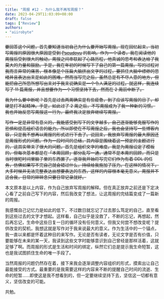 ```yaml
---
title: "周报 #12 - 为什么我不再写周报？"
date: 2023-04-29T11:03:09+08:00
draft: false
tags: ["Review"]
authors:
- "aiirobyte"
---
```


~~要回答这个问题，首先要知道当初自己为什么要开始写周报。现在回忆起来，当初写周报的原因很大原因是受到 [Pseudoyu](https://xlog.pseudoyu.com) 的影响。作为一个读者，我在阅读他的周报后受到很大的触动，周报之间串联起了心路历程，他真诚的思考和表达给了我莫大的力量和鼓励。于是，我在年初的时候写下了自己的第一篇周报。写的过程对我而言异常的痛苦，根本像是个压扁大脑挤出文字的过程，要抓住大脑中缥缈的思绪并且表达出来是如此的困难。然而当写完之后，虽然总是有不尽人意的地方，但能把自己所思所想写出来对于我来说确实是一个令人满足的过程。就这样，我连续写了 11 篇周报，并且想要作为一个习惯坚持下去，然而在 2 周前中断了。~~

~~我为什么要中断呢？首先是过去两周确实是有些疲惫，到了应该写周报的日子，却硬是打不起精神。于是，如此过了 2 周之后，不写周报成为了我一种新的习惯。我也开始反思写周报这一行为，最终我决定放弃继续写周报。~~

~~写作一定是非常有意义的，我能感受到写下的文字越多，自己逐渐能够克服写作的恐惧和提高组织语言的能力。所以即使在不写周报之后，我也会坚持写一些博客内容，只是我不想再以周报的形式进行下去了。说回来，我放弃写周报的最大原因还是周报形式的问题。作为一段时间的总结，其内容是围绕着这一预定的主题进行的，这其实带来了很大的问题。首先是组织文字的难度。我是为周报设定了模板的，但每次基本都是在「本周回顾」部分乱写一通，通常不是本周的回顾，而只是当时很短时间里脑子里的东西罢了。逐渐我开始将写完它们作为有着 DDL 的任务，仿佛如果写不完自己就会错过什么，持续给我施加了压力。在这样的情况下，大多时候并无法完整表达出想要表达的东西，这样的内容根本毫无意义。周报并不适合我，日常的碎碎念只要日常记录就好。~~

本文原本是以上内容，作为自己放弃写周报的解释。但在真正放弃之前还是下定决心看了之前自己写下的内容，然后我改变了想法，让这周报的完结篇变成了一篇新的周报。

我感慨自己记忆力是如此的低下，不过数日就忘记了过去那么笃定的自己，直至看到这些过去的文字才想起。这样看，自己似乎是没救了，不断的忘记，再想起，然后再忘记，生命中这些日复一日的循环没有任何意义。但我又何尝不想改变呢？提供改变的契机，我想这就是写作对于我来说最大的意义。作为生活中的一个锚点，我一直以来都是怀着这种目的来写作。无论是否有读者，无论文字是否有价值，只要能够在未来的某一天，我读到这些文字时能够意识到自己曾经是那样活着，这就足够了啊。而周报的形式是生活和时间的绑定，纵然它们总是提示我生命短暂，这也是我试图抓住生命的唯一手段了。

当然周报的问题仍然存在着，接下来我会逐渐调整内容组织的形式，摸索出让自己最能接受的方式。最重要的是我需要这样的内容来不断的提醒自己时间的流逝、生命的短暂……即使这是我不想看到的，但一定要继续坚持下去，坚信这一切都有意义，坚信改变的可能。

共勉。
